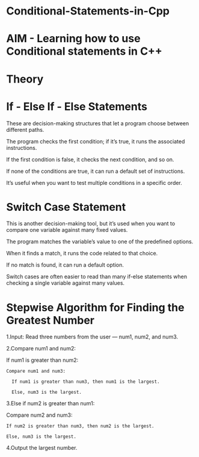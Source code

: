# Conditional-Statements-in-Cpp

# AIM - Learning how to use Conditional statements in C++

# Theory

# If - Else If - Else Statements

  These are decision-making structures that let a program choose between different paths.

  The program checks the first condition; if it’s true, it runs the associated instructions.

  If the first condition is false, it checks the next condition, and so on.

  If none of the conditions are true, it can run a default set of instructions.

  It’s useful when you want to test multiple conditions in a specific order.

# Switch Case Statement

  This is another decision-making tool, but it’s used when you want to compare one variable against many fixed values.

  The program matches the variable’s value to one of the predefined options.

  When it finds a match, it runs the code related to that choice.

  If no match is found, it can run a default option.

  Switch cases are often easier to read than many if-else statements when checking a single variable against many values.

# Stepwise Algorithm for Finding the Greatest Number

1.Input: Read three numbers from the user — num1, num2, and num3.

2.Compare num1 and num2:

  If num1 is greater than num2:

    Compare num1 and num3:

      If num1 is greater than num3, then num1 is the largest.

      Else, num3 is the largest.

3.Else if num2 is greater than num1:

  Compare num2 and num3:

    If num2 is greater than num3, then num2 is the largest.

    Else, num3 is the largest.

4.Output the largest number.
